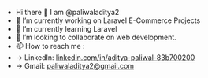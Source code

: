 - Hi there 👋 I am @paliwaladitya2
- 🔭 I’m currently working on Laravel E-Commerce Projects
- 🌱 I’m currently learning Laravel
- 👯 I’m looking to collaborate on web development.
- 📫 How to reach me :
-   -> LinkedIn: [linkedin.com/in/aditya-paliwal-83b700200](https://www.linkedin.com/in/aditya-paliwal-83b700200/)
-   -> Gmail: paliwaladitya2@gmail.com
